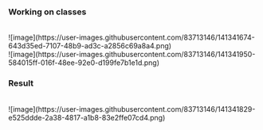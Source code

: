 <h3>Working on classes</h3>
<br>
![image](https://user-images.githubusercontent.com/83713146/141341674-643d35ed-7107-48b9-ad3c-a2856c69a8a4.png)
<br>
![image](https://user-images.githubusercontent.com/83713146/141341950-584015ff-016f-48ee-92e0-d199fe7b1e1d.png)

<h3>Result</h3><br>
![image](https://user-images.githubusercontent.com/83713146/141341829-e525ddde-2a38-4817-a1b8-83e2ffe07cd4.png)
